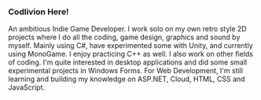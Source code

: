 ### Codlivion Here!

An ambitious Indie Game Developer.
I work solo on my own retro style 2D projects where I do all the coding, game design, graphics and sound by myself.
Mainly using C#, have experimented some with Unity, and currently using MonoGame. I enjoy practicing C++ as well.
I also work on other fields of coding. I'm quite interested in desktop applications and did some small experimental projects in Windows Forms.
For Web Development, I'm still learning and building my knowledge on ASP.NET, Cloud, HTML, CSS and JavaScript.
